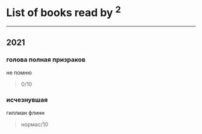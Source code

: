 # List of books read by [](https://plus.google.com/u/0/101368518035734751027/)<sup>2</sup>
---

## 2021

### голова полная призраков
не помню
> 0/10


### исчезнувшая
гиллиан флинн
> нормас/10



